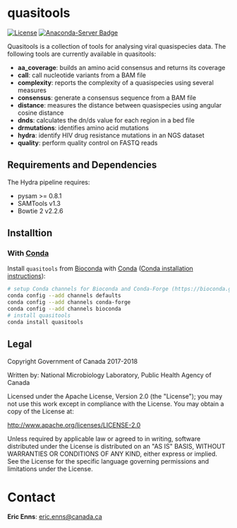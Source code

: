 quasitools
==========

[![License](https://img.shields.io/badge/License-Apache%202.0-blue.svg)](https://opensource.org/licenses/Apache-2.0)  [![Anaconda-Server Badge](https://anaconda.org/bioconda/quasitools/badges/installer/conda.svg)](https://anaconda.org/bioconda/quasitools)

Quasitools is a collection of tools for analysing viral quasispecies data. The following tools are currently available in quasitools:

* **aa_coverage**: builds an amino acid consensus and returns its coverage
* **call**: call nucleotide variants from a BAM file
* **complexity**: reports the complexity of a quasispecies using several measures
* **consensus**: generate a consensus sequence from a BAM file
* **distance**: measures the distance between quasispecies using angular cosine distance
* **dnds**: calculates the dn/ds value for each region in a bed file
* **drmutations**: identifies amino acid mutations
* **hydra**: identify HIV drug resistance mutations in an NGS dataset
* **quality**: perform quality control on FASTQ reads

## Requirements and Dependencies

The Hydra pipeline requires:

* pysam >= 0.8.1
* SAMTools v1.3
* Bowtie 2 v2.2.6

## Installtion

### With [Conda](https://conda.io/docs/)

Install ``quasitools`` from [Bioconda](https://bioconda.github.io/) with [Conda](https://conda.io/docs/) ([Conda installation instructions](https://bioconda.github.io/#install-conda)):

```bash
# setup Conda channels for Bioconda and Conda-Forge (https://bioconda.github.io/#set-up-channels)
conda config --add channels defaults
conda config --add channels conda-forge
conda config --add channels bioconda
# install quasitools
conda install quasitools
```

## Legal

Copyright Government of Canada 2017-2018

Written by: National Microbiology Laboratory, Public Health Agency of Canada

Licensed under the Apache License, Version 2.0 (the "License"); you may not use
this work except in compliance with the License. You may obtain a copy of the
License at:

http://www.apache.org/licenses/LICENSE-2.0

Unless required by applicable law or agreed to in writing, software distributed
under the License is distributed on an "AS IS" BASIS, WITHOUT WARRANTIES OR
CONDITIONS OF ANY KIND, either express or implied. See the License for the
specific language governing permissions and limitations under the License.

Contact
=======

**Eric Enns**: eric.enns@canada.ca  
